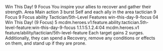 <ability>
  <name>Win This Day!</name>
  <cost>9 Focus</cost>
  <flavor>You inspire your allies to recover and gather their strength.</flavor>
  <keywords>
    <keyword>Area</keyword>
  </keywords>
  <type>Main action</type>
  <distance>3 burst</distance>
  <target>Self and each ally in the area</target>
  <metadata>
    <class>tactician</class>
    <cost>9 Focus</cost>
    <cost_amount>9</cost_amount>
    <cost_resource>Focus</cost_resource>
    <feature_type>ability</feature_type>
    <file_dpath>Tactician/5th-Level Features</file_dpath>
    <item_id>win-this-day-9-focus</item_id>
    <item_index>04</item_index>
    <item_name>Win This Day! (9 Focus)</item_name>
    <level>5</level>
    <scc>mcdm.heroes.v1:feature.ability.tactician.5th-level-feature:win-this-day-9-focus</scc>
    <scdc>1.1.1:5.1.2.4:04</scdc>
    <source>mcdm.heroes.v1</source>
    <type>feature/ability/tactician/5th-level-feature</type>
  </metadata>
  <effects>
    <effect type="mundane">Each target gains 2 surges. Additionally, they can spend a Recovery, remove any conditions or effects on them, and stand up if they are prone.</effect>
  </effects>
</ability>
